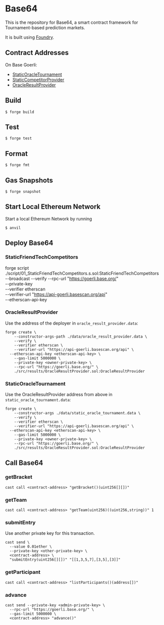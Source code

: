 # Base64
This is the repository for Base64, a smart contract framework for Tournament-based prediction markets.

It is built using [Foundry](https://book.getfoundry.sh/).

## Contract Addresses
On Base Goerli:

- [StaticOracleTournament](https://goerli.basescan.org/address/0x81098fa18a0ce881f733cdc886ce87b84b438fc4)
- [StaticCompetitorProvider](https://goerli.basescan.org/address/0x4c95dc84e56764bc8527e0bed08a8edcb503514e)
- [OracleResultProvider](https://goerli.basescan.org/address/0x658b1457217a030cf62b4aa7c67c1f29494dc939)

## Build

```shell
$ forge build
```

## Test

```shell
$ forge test
```

## Format

```shell
$ forge fmt
```

## Gas Snapshots

```shell
$ forge snapshot
```

## Start Local Ethereum Network
Start a local Ethereum Network by running

```shell
$ anvil
```

## Deploy Base64

### StaticFriendTechCompetitors
forge script ./script/01_StaticFriendTechCompetitors.s.sol:StaticFriendTechCompetitors \
  --broadcast --verify --rpc-url "https://goerli.base.org/" \
  --private-key <owner-private-key> \
  --verifier etherscan \
  --verifier-url "https://api-goerli.basescan.org/api" \
  --etherscan-api-key <etherscan-api-key>

### OracleResultProvider
Use the address of the deployer in `oracle_result_provider.data`:

```shell
forge create \
	--constructor-args-path ./data/oracle_result_provider.data \
	--verify \
	--verifier etherscan \
	--verifier-url "https://api-goerli.basescan.org/api" \
  --etherscan-api-key <etherscan-api-key> \
	--gas-limit 5000000 \
	--private-key <owner-private-key> \
	--rpc-url "https://goerli.base.org/" \
	./src/results/OracleResultProvider.sol:OracleResultProvider
```

### StaticOracleTournament
Use the OracleResultProvider address from above in `static_oracle_tournament.data`:

```shell
forge create \
	--constructor-args ./data/static_oracle_tournament.data \
	--verify \
	--verifier etherscan \
	--verifier-url "https://api-goerli.basescan.org/api" \
  --etherscan-api-key <etherscan-api-key> \
	--gas-limit 5000000 \
	--private-key <owner-private-key> \
	--rpc-url "https://goerli.base.org/" \
	./src/results/OracleResultProvider.sol:OracleResultProvider
```

## Call Base64

### getBracket
```shell
cast call <contract-address> "getBracket()(uint256[][])"
```

### getTeam
```shell
cast call <contract-address> "getTeam(uint256)((uint256,string))" 1
```

### submitEntry
Use another private key for this transaction.
```shell
cast send \
  --value 0.01ether \
  --private-key <other-private-key> \
  <contract-address> \
  "submitEntry(uint256[][])" "[[1,3,5,7],[3,5],[3]]"
```

### getParticipant
```shell
cast call <contract-address> "listParticipants()(address[])"
```

### advance
```shell
cast send --private-key <admin-private-key> \
  --rpc-url "https://goerli.base.org/" \
  --gas-limit 5000000 \
  <contract-address> "advance()"
```

